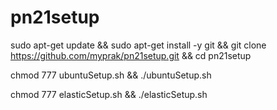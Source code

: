 # pn21setup

sudo apt-get update && sudo apt-get install -y git && git clone https://github.com/myprak/pn21setup.git && cd pn21setup

chmod 777 ubuntuSetup.sh && ./ubuntuSetup.sh

chmod 777 elasticSetup.sh && ./elasticSetup.sh 
